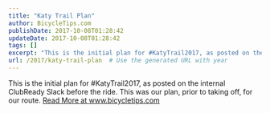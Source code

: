 ```yaml
---
title: "Katy Trail Plan"
author: BicycleTips.com
publishDate: 2017-10-08T01:28:42
updateDate: 2017-10-08T01:28:42
tags: []
excerpt: "This is the initial plan for #KatyTrail2017, as posted on the internal ClubReady Slack before the ride. This was our plan, prior to taking off, for our route."
url: /2017/katy-trail-plan  # Use the generated URL with year
---
```

This is the initial plan for #KatyTrail2017, as posted on the internal ClubReady Slack before the ride. This was our plan, prior to taking off, for our route. <a href="https://www.bicycletips.com/tips/aid/40">Read More at www.bicycletips.com</a>
